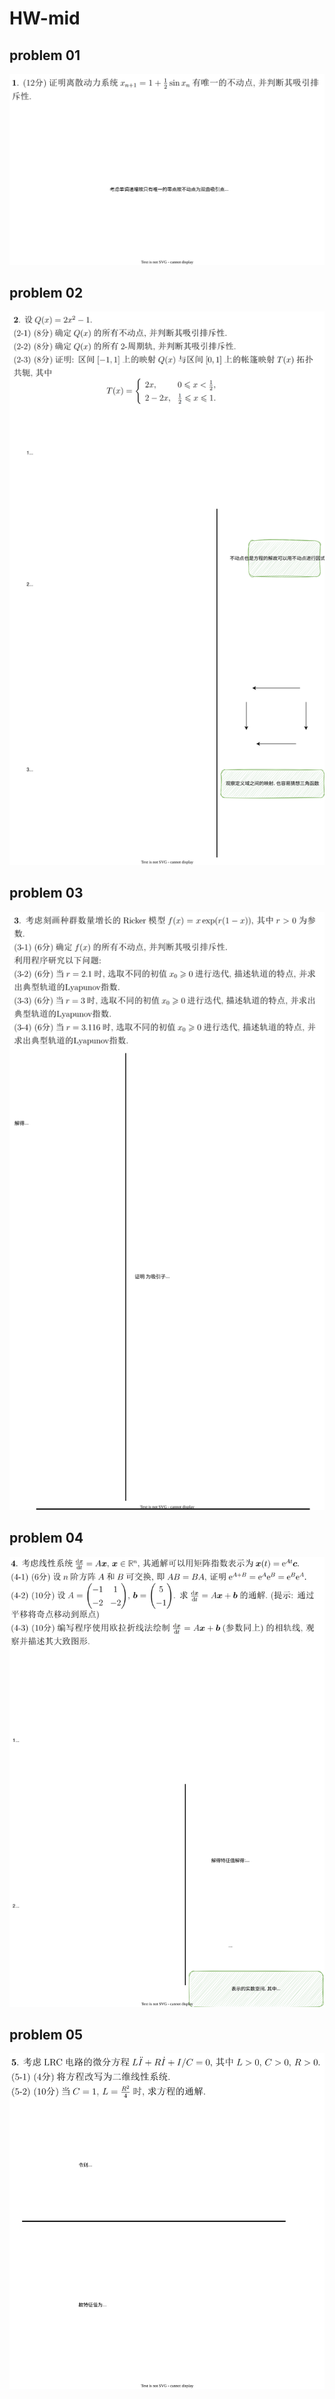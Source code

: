 # HW-mid

## problem 01

![](HW-mid-01.drawio.svg)

## problem 02

![](HW-mid-02.drawio.svg)

## problem 03

![](HW-mid-03.drawio.svg)

## problem 04

![](HW-mid-04.drawio.svg)

## problem 05

![](HW-mid-05.drawio.svg)
